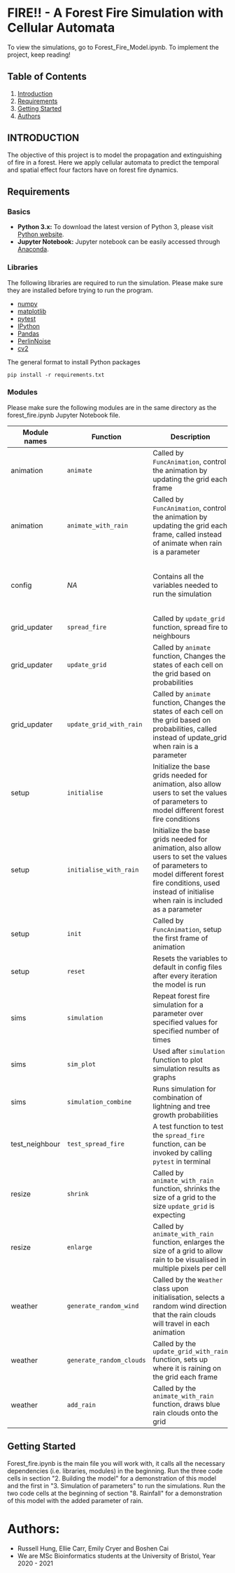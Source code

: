 # FIRE!! - A Forest Fire Simulation with Cellular Automata

To view the simulations, go to Forest_Fire_Model.ipynb.
To implement the project, keep reading!

## Table of Contents
1. [Introduction](#Introduction)
2. [Requirements](#Requirements)
3. [Getting Started](#Getting-Started)
4. [Authors](#Authors)

## INTRODUCTION
The objective of this project is to model the propagation and extinguishing of fire in a forest. Here we apply cellular automata to predict the temporal and spatial effect four factors have on forest fire dynamics.

## Requirements

### Basics
- **Python 3.x:** To download the latest version of Python 3, please visit [Python website](https://www.python.org/downloads/).
- **Jupyter Notebook:** Jupyter notebook can be easily accessed through [Anaconda](https://www.anaconda.com/products/individual#Downloads).

### Libraries
The following libraries are required to run the simulation. Please make sure they are installed before trying to run the program.
- [numpy](https://numpy.org/)
- [matplotlib](https://matplotlib.org/)
- [pytest](https://docs.pytest.org/en/latest/)
- [IPython](http://ipython.org/)
- [Pandas](https://pandas.pydata.org/)
- [PerlinNoise](https://pypi.org/project/perlin-noise/)
- [cv2](https://pypi.org/project/opencv-python/)

The general format to install Python packages 
```
pip install -r requirements.txt
```

### Modules

Please make sure the following modules are in the same directory as the forest_fire.ipynb Jupyter Notebook file.

|Module names  | Function                | Description 									   							                    						       | Module imported by |
| ------------ | ---------------         |--------------																	    						       |------------|
|animation     | `animate`               | Called by `FuncAnimation`, control the animation by updating the grid each frame 									    						       | Forest_fire.ipynb, simulation |
|animation     | `animate_with_rain`     | Called by `FuncAnimation`, control the animation by updating the grid each frame, called instead of animate when rain is a parameter 		   						       | Forest_fire.ipynb, simulation |
|config        | *NA*                    | Contains all the variables needed to run the simulation 												    						       | Forest_fire.ipynb, animation, grid_updater, setup, simulation, test_neighbour |
|grid_updater  | `spread_fire` 		 | Called by `update_grid` function, spread fire to neighbours 												    						       | animation |
|grid_updater  | `update_grid`		 | Called by `animate` function, Changes the states of each cell on the grid based on probabilities 							    						       | animation |
|grid_updater  | `update_grid_with_rain` | Called by `animate` function, Changes the states of each cell on the grid based on probabilities, called instead of update_grid when rain is a parameter 						       | animation |
|setup         | `initialise` 		 | Initialize the base grids needed for animation, also allow users to set the values of parameters to model different forest fire conditions 		    						       | Forest_fire.ipynb, simulation |
|setup         | `initialise_with_rain`  | Initialize the base grids needed for animation, also allow users to set the values of parameters to model different forest fire conditions, used instead of initialise when rain is included as a parameter | Forest_fire.ipynb, simulation |
|setup         | `init` 		 | Called by `FuncAnimation`, setup the first frame of animation 											    			    			       | Forest_fire.ipynb, simulation |
|setup         | `reset` 		 | Resets the variables to default in config files after every iteration the model is run 								    						       | Forest_fire.ipynb, simulation |
|sims          | `simulation` 		 | Repeat forest fire simulation for a parameter over specified values for specified number of times 						    							       | Forest_fire.ipynb |
|sims          | `sim_plot` 		 | Used after `simulation` function to plot simulation results as graphs 										    						       | Forest_fire.ipynb |
|sims          | `simulation_combine` 	 | Runs simulation for combination of lightning and tree growth probabilities 										    						       | Forest_fire.ipynb |
|test_neighbour| `test_spread_fire` 	 | A test function to test the `spread_fire` function, can be invoked by calling `pytest` in terminal 						            						       | *NA* |
|resize        | `shrink` 		 | Called by `animate_with_rain` function, shrinks the size of a grid to the size `update_grid` is expecting 						    						       | animation, weather |
|resize        | `enlarge` 		 | Called by `animate_with_rain` function, enlarges the size of a grid to allow rain to be visualised in multiple pixels per cell 			    						       | animation, weather |
|weather       | `generate_random_wind`  | Called by the `Weather` class upon initialisation, selects a random wind direction that the rain clouds will travel in each animation 		    						       |  setup |
|weather       | `generate_random_clouds`| Called by the `update_grid_with_rain` function, sets up where it is raining on the grid each frame 							    						       |  setup |
|weather       | `add_rain`		 | Called by the `animate_with_rain` function, draws blue rain clouds onto the grid 									    						       |  setup |


## Getting Started

Forest_fire.ipynb is the main file you will work with, it calls all the necessary dependencies (i.e. libraries, modules) in the beginning. Run the three code cells in section "2. Building the model" for a demonstration of this model and the first in "3. Simulation of parameters" to run the simulations. 
Run the two code cells at the beginning of section "8. Rainfall" for a demonstration of this model with the added parameter of rain. 

# Authors: 
- Russell Hung, Ellie Carr, Emily Cryer and Boshen Cai
- We are MSc Bioinformatics students at the University of Bristol, Year 2020 - 2021

